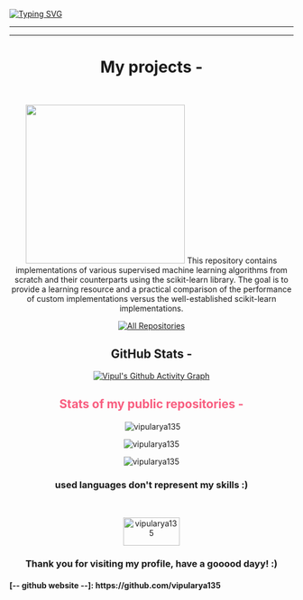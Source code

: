 
<a href="https://github.com/vipularya135"><img src="https://readme-typing-svg.herokuapp.com?font=Fira+Code&weight=600&size=23&duration=2000&pause=600&multiline=true&width=720&height=200&lines=About+Me+-+;%F0%9F%91%8B+Hi%2C+I%E2%80%99m+Vipul+Arya;%F0%9F%91%80+I%E2%80%99m+interested+in+Web+development+and+programming+;%F0%9F%8C%B1+I+know+only+few+languages+as+of+now;%F0%9F%98%83+I'll+be+learning+%F0%9F%92%AF+more+soon+%3A);%F0%9F%93%AB+Reach+me+at+krishnamvipul%40gmail.com" alt="Typing SVG" /></a>
<hr><hr>
<h1 align="center" color="F85D7F"> My projects -</h1>
<br>
<p align="center">
<a href="https://github.com/vipularya135/VIP-s-ML_Scratch"><img width="282" src="https://denvercoder1-github-readme-stats.vercel.app/api/pin/?username=vipularya135&repo=VIP-s-ML_Scratch&theme=react&bg_color=1F222E&title_color=B37FFF&icon_color=F85D7F&hide_border=true&show_icons=false"></a>
  This repository contains implementations of various supervised machine learning algorithms from scratch and their counterparts using the scikit-learn library. The goal is to provide a learning resource and a practical comparison of the performance of custom implementations versus the well-established scikit-learn implementations.
</p>
<p align="center">
  <a href="https://github.com/vipularya135?tab=repositories"><img alt="All Repositories" title="All Repositories" src="https://custom-icon-badges.herokuapp.com/badge/-All%20Repositories-B37FFF?style=for-the-badge&logoColor=white&logo=repo"/></a>
</p>
 <h2 align="center" color="F85D7F">GitHub Stats -</h2>
<div align="center">
  <a href="https://github.com/vipularya135?tab=repositories">
    <img src="https://github-readme-activity-graph.cyclic.app/graph?username=vipularya135&bg_color=1F222E&color=B37FFF&line=F85D7F&point=FFFFFF&hide_border=true" alt="Vipul's Github Activity Graph">
  </a>
  <h2 style="color: #F85D7F;">Stats of my public repositories -</h2>
</div>
<p align="center">&nbsp;<img align="center" src="https://github-readme-stats.vercel.app/api?username=vipularya135&show_icons=true&count_private=true&bg_color=1F222E&title_color=B37FFF&text_color=FFFFFF&icon_color=F85D7F" alt="vipularya135" /></p>
<p align="center"><img align="center" src="https://github-readme-streak-stats.herokuapp.com?user=vipularya135&theme=holi-theme&date_format=M%20j%5B%2C%20Y%5D&background=1F222E&currStreakNum=B37FFF&sideNums=B37FFF&ring=F85D7F&fire=F85D7F" alt="vipularya135" /></p>
<p align="center"><img align="center" src="https://github-readme-stats.vercel.app/api/top-langs/?username=vipularya135&langs_count=6&layout=compact&theme=react&bg_color=1F222E&title_color=B37FFF&icon_color=F8D866" alt="vipularya135" /></p>  
<h3 align="center" color="F85D7F">used languages don't represent my skills :)</h3><br>
<p align="center"> <img src="https://komarev.com/ghpvc/?username=vipularya135&label=Profile%20views&color=B37FFF&style=flat" alt="vipularya135" width="100px" height="50px" /></p>
<h3 align="center" color="F85D7F">Thank you for visiting my profile, have a gooood dayy! :)</h3>
<h4>[-- github website --]: https://github.com/vipularya135</h4>

